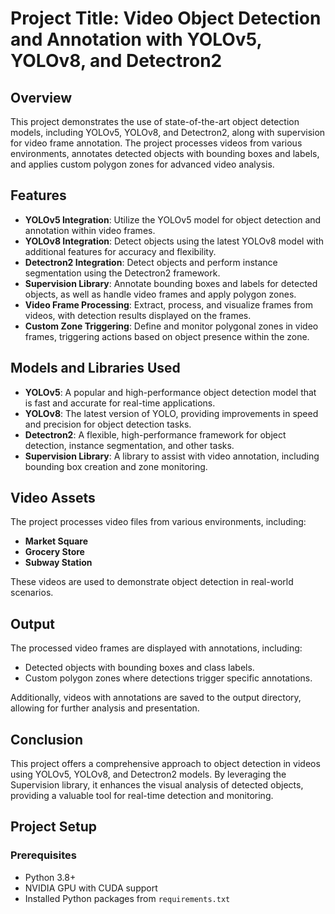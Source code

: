 # Project Title: Video Object Detection and Annotation with YOLOv5, YOLOv8, and Detectron2

## Overview
This project demonstrates the use of state-of-the-art object detection models, including YOLOv5, YOLOv8, and Detectron2, along with supervision for video frame annotation. The project processes videos from various environments, annotates detected objects with bounding boxes and labels, and applies custom polygon zones for advanced video analysis.

## Features
- **YOLOv5 Integration**: Utilize the YOLOv5 model for object detection and annotation within video frames.
- **YOLOv8 Integration**: Detect objects using the latest YOLOv8 model with additional features for accuracy and flexibility.
- **Detectron2 Integration**: Detect objects and perform instance segmentation using the Detectron2 framework.
- **Supervision Library**: Annotate bounding boxes and labels for detected objects, as well as handle video frames and apply polygon zones.
- **Video Frame Processing**: Extract, process, and visualize frames from videos, with detection results displayed on the frames.
- **Custom Zone Triggering**: Define and monitor polygonal zones in video frames, triggering actions based on object presence within the zone.

## Models and Libraries Used
- **YOLOv5**: A popular and high-performance object detection model that is fast and accurate for real-time applications.
- **YOLOv8**: The latest version of YOLO, providing improvements in speed and precision for object detection tasks.
- **Detectron2**: A flexible, high-performance framework for object detection, instance segmentation, and other tasks.
- **Supervision Library**: A library to assist with video annotation, including bounding box creation and zone monitoring.

## Video Assets
The project processes video files from various environments, including:
- **Market Square**
- **Grocery Store**
- **Subway Station**

These videos are used to demonstrate object detection in real-world scenarios.

## Output
The processed video frames are displayed with annotations, including:
- Detected objects with bounding boxes and class labels.
- Custom polygon zones where detections trigger specific annotations.

Additionally, videos with annotations are saved to the output directory, allowing for further analysis and presentation.

## Conclusion
This project offers a comprehensive approach to object detection in videos using YOLOv5, YOLOv8, and Detectron2 models. By leveraging the Supervision library, it enhances the visual analysis of detected objects, providing a valuable tool for real-time detection and monitoring.

## Project Setup

### Prerequisites
- Python 3.8+
- NVIDIA GPU with CUDA support
- Installed Python packages from `requirements.txt`
